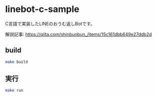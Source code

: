 # linebot-c-sample

C言語で実装したLINEのおうむ返しBotです。

解説記事: https://qiita.com/shinbunbun_/items/15c161dbb649e27ddb2d

## build

```sh
make build
```

## 実行

```sh
make run
```

